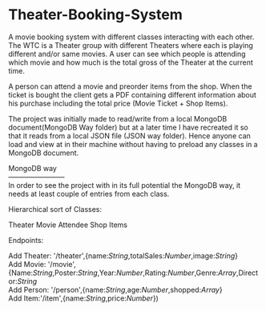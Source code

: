# Theater-Booking-System

A movie booking system with different classes interacting with each other. 
The WTC is a Theater group with different Theaters where each is playing different and/or same movies. A user can see which people is attending which movie and how much is the total gross of the Theater at the current time. 

A person can attend a movie and preorder items from the shop. When the ticket is bought the client gets a PDF containing different information about his purchase including the total price (Movie Ticket + Shop Items). 

The project was initially made to read/write from a local MongoDB document(MongoDB Way folder) but at a later time I have recreated it so that it reads from a local JSON file (JSON way folder). Hence anyone can load and view at in their machine without having to preload any classes in a MongoDB document.


MongoDB way  <br />
————————<br />
In order to see the project with in its full potential the MongoDB way, it needs at least couple of entries from each class. 

Hierarchical sort of Classes:

Theater
Movie
Attendee
Shop Items

Endpoints:

Add Theater: '/theater',{name:*String*,totalSales:*Number*,image:*String*}<br />
Add Movie: '/movie',{Name:*String*,Poster:*String*,Year:*Number*,Rating:*Number*,Genre:*Array*,Director:*String*<br />
Add Person: '/person',{name:*String*,age:*Number*,shopped:*Array*}<br />
Add Item:'/item',{name:*String*,price:*Number*})<br />
